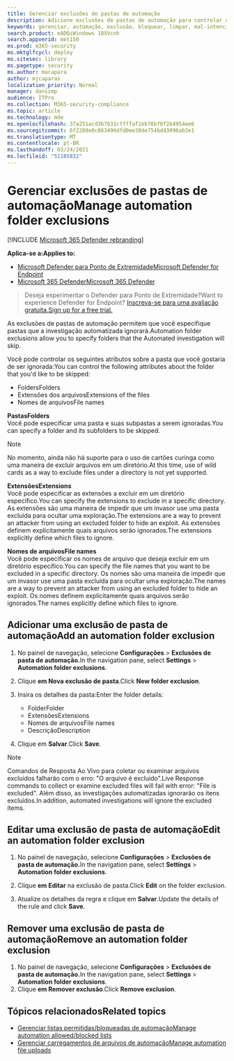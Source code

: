 ```yaml
---
title: Gerenciar exclusões de pastas de automação
description: Adicione exclusões de pastas de automação para controlar os arquivos excluídos de uma investigação automatizada.
keywords: gerenciar, automação, exclusão, bloquear, limpar, mal-intencionado
search.product: eADQiWindows 10XVcnh
search.appverid: met150
ms.prod: m365-security
ms.mktglfcycl: deploy
ms.sitesec: library
ms.pagetype: security
ms.author: macapara
author: mjcaparas
localization_priority: Normal
manager: dansimp
audience: ITPro
ms.collection: M365-security-compliance
ms.topic: article
ms.technology: mde
ms.openlocfilehash: 37a251acd3b7631cffffaf2eb76bf0f2b4954ee6
ms.sourcegitcommit: 6f2288e0c863496dfd0ee38de754bd43096ab3e1
ms.translationtype: MT
ms.contentlocale: pt-BR
ms.lasthandoff: 03/24/2021
ms.locfileid: "51185832"
---
```

# <a name="manage-automation-folder-exclusions"></a><span data-ttu-id="9afdf-104">Gerenciar exclusões de pastas de automação</span><span class="sxs-lookup"><span data-stu-id="9afdf-104">Manage automation folder exclusions</span></span> 

[!INCLUDE [Microsoft 365 Defender rebranding](../../includes/microsoft-defender.md)]


<span data-ttu-id="9afdf-105">**Aplica-se a:**</span><span class="sxs-lookup"><span data-stu-id="9afdf-105">**Applies to:**</span></span>
- [<span data-ttu-id="9afdf-106">Microsoft Defender para Ponto de Extremidade</span><span class="sxs-lookup"><span data-stu-id="9afdf-106">Microsoft Defender for Endpoint</span></span>](https://go.microsoft.com/fwlink/p/?linkid=2154037)
- [<span data-ttu-id="9afdf-107">Microsoft 365 Defender</span><span class="sxs-lookup"><span data-stu-id="9afdf-107">Microsoft 365 Defender</span></span>](https://go.microsoft.com/fwlink/?linkid=2118804)

><span data-ttu-id="9afdf-108">Deseja experimentar o Defender para Ponto de Extremidade?</span><span class="sxs-lookup"><span data-stu-id="9afdf-108">Want to experience Defender for Endpoint?</span></span> [<span data-ttu-id="9afdf-109">Inscreva-se para uma avaliação gratuita.</span><span class="sxs-lookup"><span data-stu-id="9afdf-109">Sign up for a free trial.</span></span>](https://www.microsoft.com/microsoft-365/windows/microsoft-defender-atp?ocid=docs-wdatp-automationexclusionfolder-abovefoldlink)

<span data-ttu-id="9afdf-110">As exclusões de pastas de automação permitem que você especifique pastas que a investigação automatizada ignorará.</span><span class="sxs-lookup"><span data-stu-id="9afdf-110">Automation folder exclusions allow you to specify folders that the Automated investigation will skip.</span></span> 

<span data-ttu-id="9afdf-111">Você pode controlar os seguintes atributos sobre a pasta que você gostaria de ser ignorada:</span><span class="sxs-lookup"><span data-stu-id="9afdf-111">You can control the following attributes about the folder that you'd like to be skipped:</span></span>
- <span data-ttu-id="9afdf-112">Folders</span><span class="sxs-lookup"><span data-stu-id="9afdf-112">Folders</span></span> 
- <span data-ttu-id="9afdf-113">Extensões dos arquivos</span><span class="sxs-lookup"><span data-stu-id="9afdf-113">Extensions of the files</span></span>
- <span data-ttu-id="9afdf-114">Nomes de arquivos</span><span class="sxs-lookup"><span data-stu-id="9afdf-114">File names</span></span>


<span data-ttu-id="9afdf-115">**Pastas**</span><span class="sxs-lookup"><span data-stu-id="9afdf-115">**Folders**</span></span><br>
<span data-ttu-id="9afdf-116">Você pode especificar uma pasta e suas subpastas a serem ignoradas.</span><span class="sxs-lookup"><span data-stu-id="9afdf-116">You can specify a folder and its subfolders to be skipped.</span></span> 


>[!NOTE]
><span data-ttu-id="9afdf-117">No momento, ainda não há suporte para o uso de cartões curinga como uma maneira de excluir arquivos em um diretório.</span><span class="sxs-lookup"><span data-stu-id="9afdf-117">At this time, use of wild cards as a way to exclude files under a directory is not yet supported.</span></span> 


<span data-ttu-id="9afdf-118">**Extensões**</span><span class="sxs-lookup"><span data-stu-id="9afdf-118">**Extensions**</span></span><br>
<span data-ttu-id="9afdf-119">Você pode especificar as extensões a excluir em um diretório específico.</span><span class="sxs-lookup"><span data-stu-id="9afdf-119">You can specify the extensions to exclude in a specific directory.</span></span> <span data-ttu-id="9afdf-120">As extensões são uma maneira de impedir que um invasor use uma pasta excluída para ocultar uma exploração.</span><span class="sxs-lookup"><span data-stu-id="9afdf-120">The extensions are a way to prevent an attacker from using an excluded folder to hide an exploit.</span></span> <span data-ttu-id="9afdf-121">As extensões definem explicitamente quais arquivos serão ignorados.</span><span class="sxs-lookup"><span data-stu-id="9afdf-121">The extensions explicitly define which files to ignore.</span></span> 

<span data-ttu-id="9afdf-122">**Nomes de arquivos**</span><span class="sxs-lookup"><span data-stu-id="9afdf-122">**File names**</span></span><br>
<span data-ttu-id="9afdf-123">Você pode especificar os nomes de arquivo que deseja excluir em um diretório específico.</span><span class="sxs-lookup"><span data-stu-id="9afdf-123">You can specify the file names that you want to be excluded in a specific directory.</span></span> <span data-ttu-id="9afdf-124">Os nomes são uma maneira de impedir que um invasor use uma pasta excluída para ocultar uma exploração.</span><span class="sxs-lookup"><span data-stu-id="9afdf-124">The names are a way to prevent an attacker from using an excluded folder to hide an exploit.</span></span> <span data-ttu-id="9afdf-125">Os nomes definem explicitamente quais arquivos serão ignorados.</span><span class="sxs-lookup"><span data-stu-id="9afdf-125">The names explicitly define which files to ignore.</span></span> 



## <a name="add-an-automation-folder-exclusion"></a><span data-ttu-id="9afdf-126">Adicionar uma exclusão de pasta de automação</span><span class="sxs-lookup"><span data-stu-id="9afdf-126">Add an automation folder exclusion</span></span>
1. <span data-ttu-id="9afdf-127">No painel de navegação, selecione **Configurações**  >  **Exclusões de pasta de automação.**</span><span class="sxs-lookup"><span data-stu-id="9afdf-127">In the navigation pane, select **Settings** > **Automation folder exclusions**.</span></span>  

2. <span data-ttu-id="9afdf-128">Clique **em Nova exclusão de pasta**.</span><span class="sxs-lookup"><span data-stu-id="9afdf-128">Click **New folder exclusion**.</span></span>  

3. <span data-ttu-id="9afdf-129">Insira os detalhes da pasta:</span><span class="sxs-lookup"><span data-stu-id="9afdf-129">Enter the folder details:</span></span>

    - <span data-ttu-id="9afdf-130">Folder</span><span class="sxs-lookup"><span data-stu-id="9afdf-130">Folder</span></span>
    - <span data-ttu-id="9afdf-131">Extensões</span><span class="sxs-lookup"><span data-stu-id="9afdf-131">Extensions</span></span>
    - <span data-ttu-id="9afdf-132">Nomes de arquivos</span><span class="sxs-lookup"><span data-stu-id="9afdf-132">File names</span></span>
    - <span data-ttu-id="9afdf-133">Descrição</span><span class="sxs-lookup"><span data-stu-id="9afdf-133">Description</span></span>
    

4. <span data-ttu-id="9afdf-134">Clique em **Salvar**.</span><span class="sxs-lookup"><span data-stu-id="9afdf-134">Click **Save**.</span></span>

>[!NOTE]
> <span data-ttu-id="9afdf-135">Comandos de Resposta Ao Vivo para coletar ou examinar arquivos excluídos falharão com o erro: "O arquivo é excluído".</span><span class="sxs-lookup"><span data-stu-id="9afdf-135">Live Response commands to collect or examine excluded files will fail with error: "File is excluded".</span></span> <span data-ttu-id="9afdf-136">Além disso, as investigações automatizadas ignorarão os itens excluídos.</span><span class="sxs-lookup"><span data-stu-id="9afdf-136">In addition, automated investigations will ignore the excluded items.</span></span>

## <a name="edit-an-automation-folder-exclusion"></a><span data-ttu-id="9afdf-137">Editar uma exclusão de pasta de automação</span><span class="sxs-lookup"><span data-stu-id="9afdf-137">Edit an automation folder exclusion</span></span> 
1. <span data-ttu-id="9afdf-138">No painel de navegação, selecione **Configurações**  >  **Exclusões de pasta de automação.**</span><span class="sxs-lookup"><span data-stu-id="9afdf-138">In the navigation pane, select **Settings** > **Automation folder exclusions**.</span></span> 

2. <span data-ttu-id="9afdf-139">Clique **em Editar** na exclusão de pasta.</span><span class="sxs-lookup"><span data-stu-id="9afdf-139">Click **Edit** on the folder exclusion.</span></span>  

3. <span data-ttu-id="9afdf-140">Atualize os detalhes da regra e clique em **Salvar**.</span><span class="sxs-lookup"><span data-stu-id="9afdf-140">Update the details of the rule and click **Save**.</span></span>

## <a name="remove-an-automation-folder-exclusion"></a><span data-ttu-id="9afdf-141">Remover uma exclusão de pasta de automação</span><span class="sxs-lookup"><span data-stu-id="9afdf-141">Remove an automation folder exclusion</span></span> 
1. <span data-ttu-id="9afdf-142">No painel de navegação, selecione **Configurações**  >  **Exclusões de pasta de automação.**</span><span class="sxs-lookup"><span data-stu-id="9afdf-142">In the navigation pane, select **Settings** > **Automation folder exclusions**.</span></span>  
2. <span data-ttu-id="9afdf-143">Clique **em Remover exclusão**.</span><span class="sxs-lookup"><span data-stu-id="9afdf-143">Click **Remove exclusion**.</span></span> 


## <a name="related-topics"></a><span data-ttu-id="9afdf-144">Tópicos relacionados</span><span class="sxs-lookup"><span data-stu-id="9afdf-144">Related topics</span></span>
- [<span data-ttu-id="9afdf-145">Gerenciar listas permitidas/bloqueadas de automação</span><span class="sxs-lookup"><span data-stu-id="9afdf-145">Manage automation allowed/blocked lists</span></span>](manage-indicators.md)
- [<span data-ttu-id="9afdf-146">Gerenciar carregamentos de arquivos de automação</span><span class="sxs-lookup"><span data-stu-id="9afdf-146">Manage automation file uploads</span></span>](manage-automation-file-uploads.md)
